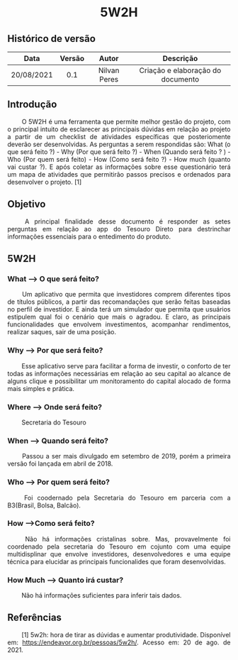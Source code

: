 # <center> 5W2H

## Histórico de versão
| Data | Versão | Autor | Descrição |
| :-:|:-:|:-:|:-: |
| 20/08/2021| 0.1 | Nilvan Peres | Criação e elaboração do documento |



## Introdução

<p align="justify">&emsp;&emsp;
  O 5W2H é uma ferramenta que permite melhor gestão do projeto, com o principal intuito de esclarecer as principais dúvidas em relação ao projeto a partir de um checklist de atividades específicas que posteriomente deverão ser desenvolvidas. As perguntas a serem respondidas são: What (o que será feito ?) - Why (Por que será feito ?) - When (Quando será feito ? ) - Who (Por quem será feito) - How (Como será feito ?) - How much (quanto vai custar ?). E após coletar as informações sobre esse questionário terá um mapa de atividades que permitirão passos precisos e ordenados para desenvolver o projeto. [1]
</p>

## Objetivo
<p align="justify">&emsp;&emsp;
  A principal finalidade desse documento é responder as setes perguntas em relação ao app do Tesouro Direto para destrinchar informações essenciais para o entedimento do produto.
</p>


## 5W2H

### What --> O que será feito?

<p align="justify">&emsp;&emsp;
  Um aplicativo que permita que investidores comprem diferentes tipos de títulos públicos, a partir das recomandações que serão feitas baseadas no perfil de investidor. E ainda terá um simulador que permita que usuários estipulem qual foi o cenário que mais o agradou. E claro, as principais funcionalidades que envolvem investimentos, acompanhar rendimentos, realizar saques, sair de uma posição.
</p>

###  Why --> Por que será feito?
<p align="justify">&emsp;&emsp;
Esse aplicativo serve para facilitar a forma de investir, o conforto de ter todas as informações necessárias em relação ao seu capital ao alcance de alguns clique e possibilitar um monitoramento do capital alocado de forma mais simples e prática.
</p>

### Where --> Onde será feito?
<p align="justify">&emsp;&emsp;
  Secretaria do Tesouro
</p>

### When --> Quando será feito?
<p align="justify">&emsp;&emsp;
  Passou a ser mais divulgado em setembro de 2019, porém a primeira versão foi lançada em abril de 2018.
</p>


### Who --> Por quem será feito?
<p align="justify">&emsp;&emsp;
  Foi coodernado pela Secretaria do Tesouro em parceria com a B3(Brasil, Bolsa, Balcão).
</p>

### How -->Como será feito?
<p align="justify">&emsp;&emsp;
  Não há informações cristalinas sobre. Mas, provavelmente foi coordenado pela secretaria do Tesouro em cojunto com uma equipe multidisplinar que envolve investidores, desenvolvedores e uma equipe técnica para elucidar as principais funcionalides que foram desenvolvidas.
</p>


### How Much --> Quanto irá custar?
<p align="justify">&emsp;&emsp;
Não há informações suficientes para inferir tais dados.
</p>


## Referências
<p align="justify">&emsp;&emsp; [1] 5w2h: hora de tirar as dúvidas e aumentar produtividade. Disponível em: <a href="https://endeavor.org.br/pessoas/5w2h/" target="_blanck">https://endeavor.org.br/pessoas/5w2h/</a>. Acesso em: 20 de ago. de 2021.</p>